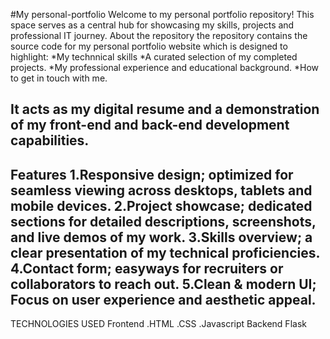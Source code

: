 #My personal-portfolio
Welcome to my personal portfolio repository! This space serves as a central hub for showcasing my skills, projects and professional IT journey.
About the repository
  the repository contains the source code for my personal portfolio website which is designed to highlight:
  *My technnical skills
  *A curated selection of my completed projects.
  *My professional experience and educational background.
  *How to get in touch with me.

It acts as my digital resume and a demonstration of my front-end and back-end development capabilities.
---------------

Features
1.Responsive design; optimized for seamless viewing across desktops, tablets and mobile devices.
2.Project showcase; dedicated sections for detailed descriptions, screenshots, and live demos of my work.
3.Skills overview; a clear presentation of my technical proficiencies.
4.Contact form; easyways for recruiters or collaborators to reach out.
5.Clean & modern UI; Focus on user experience and aesthetic appeal.
------------------

TECHNOLOGIES USED
Frontend
 .HTML
 .CSS
 .Javascript
Backend
Flask




